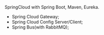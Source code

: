 SpringCloud with Spring Boot, Maven, Eureka.

- Spring Cloud Gateway;
- Spring Cloud Config Server/Client;
- Spring Bus(with RabbitMQ);
